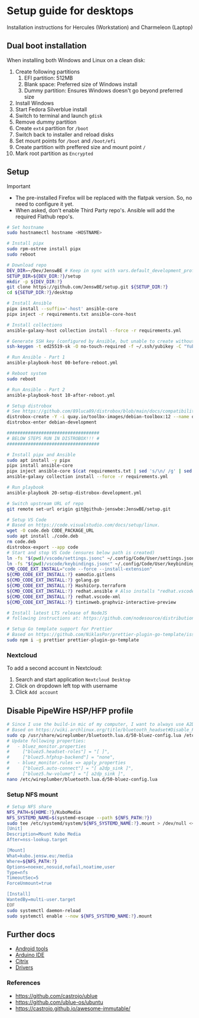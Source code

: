 # Setup guide for desktops

Installation instructions for Hercules (Workstation) and Charmeleon (Laptop)

## Dual boot installation

When installing both Windows and Linux on a clean disk:

1. Create following partitions
   1. EFI partition: 512MB
   2. Blank space: Preferred size of Windows install
   3. Dummy partition: Ensures Windows doesn't go beyond preferred size
2. Install Windows
3. Start Fedora Silverblue install
4. Switch to terminal and launch `gdisk`
5. Remove dummy partition
6. Create `ext4` partition for `/boot`
7. Switch back to installer and reload disks
8. Set mount points for `/boot` and `/boot/efi`
9. Create partition with preffered size and mount point `/`
10. Mark root partition as `Encrypted`

## Setup

> [!IMPORTANT]
> - The pre-installed Firefox will be replaced with the flatpak version. So, no need to configure it yet.
> - When asked, don't enable Third Party repo's. Ansible will add the required Flathub repo's.

```bash
# Set hostname
sudo hostnamectl hostname <HOSTNAME>

# Install pipx
sudo rpm-ostree install pipx
sudo reboot

# Download repo
DEV_DIR=~/Dev/JenswBE # Keep in sync with vars.default_development_profile
SETUP_DIR=${DEV_DIR:?}/setup
mkdir -p ${DEV_DIR:?}
git clone https://github.com/JenswBE/setup.git ${SETUP_DIR:?}
cd ${SETUP_DIR:?}/desktop

# Install Ansible
pipx install --suffix='-host' ansible-core
pipx inject -r requirements.txt ansible-core-host

# Install collections
ansible-galaxy-host collection install --force -r requirements.yml

# Generate SSH key (configured by Ansible, but unable to create without interaction)
ssh-keygen -t ed25519-sk -O no-touch-required -f ~/.ssh/yubikey -C "Yubikey on ${HOSTNAME^}"

# Run Ansible - Part 1
ansible-playbook-host 00-before-reboot.yml

# Reboot system
sudo reboot

# Run Ansible - Part 2
ansible-playbook-host 10-after-reboot.yml

# Setup distrobox
# See https://github.com/89luca89/distrobox/blob/main/docs/compatibility.md#containers-distros
distrobox-create -Y -i quay.io/toolbx-images/debian-toolbox:12 --name debian-development --additional-flags "--env LC_ALL=C.UTF-8"
distrobox-enter debian-development

###################################
# BELOW STEPS RUN IN DISTROBOX!!! #
###################################

# Install pipx and Ansible
sudo apt install -y pipx
pipx install ansible-core
pipx inject ansible-core $(cat requirements.txt | sed 's/\n/ /g' | sed 's/#.*//') # pipx on Debian 12 is too old to support flag "-r"
ansible-galaxy collection install --force -r requirements.yml

# Run playbook
ansible-playbook 20-setup-distrobox-development.yml

# Switch upstream URL of repo
git remote set-url origin git@github-jenswbe:JenswBE/setup.git

# Setup VS Code
# Based on https://code.visualstudio.com/docs/setup/linux.
wget -O code.deb CODE_PACKAGE_URL
sudo apt install ./code.deb
rm code.deb
distrobox-export --app code
# Start and stop VS Code (ensures below path is created)
ln -fs "$(pwd)/vscode/settings.jsonc" ~/.config/Code/User/settings.json
ln -fs "$(pwd)/vscode/keybindings.jsonc" ~/.config/Code/User/keybindings.json
CMD_CODE_EXT_INSTALL="code --force --install-extension"
${CMD_CODE_EXT_INSTALL:?} eamodio.gitlens
${CMD_CODE_EXT_INSTALL:?} golang.go
${CMD_CODE_EXT_INSTALL:?} HashiCorp.terraform
${CMD_CODE_EXT_INSTALL:?} redhat.ansible # Also installs "redhat.vscode-yaml" as dependency
${CMD_CODE_EXT_INSTALL:?} redhat.vscode-xml
${CMD_CODE_EXT_INSTALL:?} tintinweb.graphviz-interactive-preview

# Install latest LTS release of NodeJS
# following instructions at: https://github.com/nodesource/distributions

# Setup Go template support for Prettier
# Based on https://github.com/NiklasPor/prettier-plugin-go-template/issues/58#issuecomment-1085060511
sudo npm i -g prettier prettier-plugin-go-template
```

### Nextcloud

To add a second account in Nextcloud:

1. Search and start application `Nextcloud Desktop`
2. Click on dropdown left top with username
3. Click `Add account`

## Disable PipeWire HSP/HFP profile

```bash
# Since I use the build-in mic of my computer, I want to always use A2DP instead of HSP/HFP.
# Based on https://wiki.archlinux.org/title/bluetooth_headset#Disable_PipeWire_HSP/HFP_profile
sudo cp /usr/share/wireplumber/bluetooth.lua.d/50-bluez-config.lua /etc/wireplumber/bluetooth.lua.d/50-bluez-config.lua
# Update following properties:
#   - bluez_monitor.properties
#     ["bluez5.headset-roles"] = "[ ]",
#     ["bluez5.hfphsp-backend"] = "none",
#   - bluez_monitor.rules => apply_properties
#     ["bluez5.auto-connect"] = "[ a2dp_sink ]",
#     ["bluez5.hw-volume"] = "[ a2dp_sink ]",
nano /etc/wireplumber/bluetooth.lua.d/50-bluez-config.lua
```

### Setup NFS mount

```bash
# Setup NFS share
NFS_PATH=${HOME:?}/KuboMedia
NFS_SYSTEMD_NAME=$(systemd-escape --path ${NFS_PATH:?})
sudo tee /etc/systemd/system/${NFS_SYSTEMD_NAME:?}.mount > /dev/null <<EOF
[Unit]
Description=Mount Kubo Media
After=nss-lookup.target

[Mount]
What=kubo.jensw.eu:/media
Where=${NFS_PATH:?}
Options=noexec,nosuid,nofail,noatime,user
Type=nfs
TimeoutSec=5
ForceUnmount=true

[Install]
WantedBy=multi-user.target
EOF
sudo systemctl daemon-reload
sudo systemctl enable --now ${NFS_SYSTEMD_NAME:?}.mount
```

## Further docs

- [Android tools](./docs/android_tools.md)
- [Arduino IDE](./docs/arduino_ide.md)
- [Citrix](./docs/citrix.md)
- [Drivers](./docs/drivers.md)

### References

- https://github.com/castrojo/ublue
- https://github.com/ublue-os/ubuntu
- https://castrojo.github.io/awesome-immutable/

